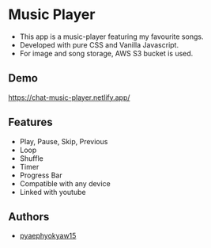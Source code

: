 
# Music Player

* This app is a music-player featuring my favourite songs. 
* Developed with pure CSS and Vanilla Javascript. 
* For image and song storage, AWS S3 bucket is used.


## Demo

https://chat-music-player.netlify.app/

  
## Features

- Play, Pause, Skip, Previous
- Loop
- Shuffle
- Timer
- Progress Bar
- Compatible with any device
- Linked with youtube


  
## Authors

- [pyaephyokyaw15](https://github.com/pyaephyokyaw15)

  
